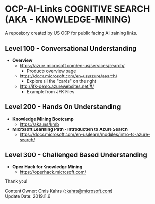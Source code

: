 # OCP-AI-Links COGNITIVE SEARCH (AKA - KNOWLEDGE-MINING)
A repository created by US OCP for public facing AI training links.  

## Level 100 - Conversational Understanding
* **Overview**
  * https://azure.microsoft.com/en-us/services/search/ 
    * Products overview page
  * https://docs.microsoft.com/en-us/azure/search/
    * Explore all the "cards" on the right  
  * http://jfk-demo.azurewebsites.net/#/ 
    * Example from JFK Files


## Level 200 - Hands On Understanding
* **Knowledge Mining Bootcamp**
    * https://aka.ms/kmb 
* **Microsoft Learining Path - Introduction to Azure Search**
  * https://docs.microsoft.com/en-us/learn/modules/intro-to-azure-search/


## Level 300 - Challenged Based Understanding
* **Open Hack for Knowledge Mining**
    * https://openhack.microsoft.com/ 


Thank you!

Content Owner: Chris Kahrs (ckahrs@microsoft.com)<br>
Update Date: 2019.11.6
